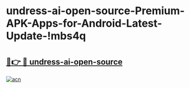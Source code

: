 # undress-ai-open-source-Premium-APK-Apps-for-Android-Latest-Update-!mbs4q

# <h2><a href="https://hax6ty.esa.edu.pl?title=undress-ai-open-source&ref=mbs4q">🔗👉 🔴 undress-ai-open-source</a></h2>

[![acn](https://github.com/user-attachments/assets/0f9c940e-d8b0-45ae-aac7-cd30a18b3e1c)](https://hax6ty.esa.edu.pl?title=undress-ai-open-source&ref=mbs4q)

